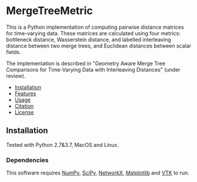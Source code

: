 # MergeTreeMetric

This is a Python implementation of computing pairwise distance matrices for time-varying data. These matrices are calculated using four metrics: bottleneck distance, Wasserstein distance, and labelled interleaving distance between two merge trees, and Euclidean distances between scalar fields.

The implementation is described in "Geometry Aware Merge Tree Comparisons for Time-Varying Data with Interleaving Distances" (under review).


- [Installation](#installation)
- [Features](#features)
- [Usage](#usage)
- [Citation](#citation)
- [License](#license)

## Installation

Tested with Python 2.7&3.7, MacOS and Linux.

### Dependencies


This software requires [NumPy](https://numpy.org/), [SciPy](https://www.scipy.org/), [NetworkX](https://networkx.github.io/), [Matplotlib](https://matplotlib.org/) and [VTK](https://vtk.org) to run.
